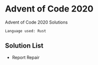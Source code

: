 # Advent of Code 2020

Advent of Code 2020 Solutions

`Language used: Rust`

## Solution List

- Report Repair
